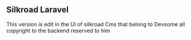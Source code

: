 ## Silkroad Laravel
This version is edit in the UI of silkroad Cms that belong to Devsome all copyright to the backend reserved to him
